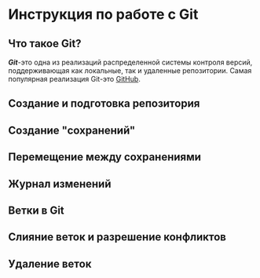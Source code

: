 # Инструкция по работе с Git

## Что такое Git?
***Git***-это одна из реализаций распределенной системы контроля версий, поддерживающая как локальные, так и удаленные репозитории. Самая популярная реализация Git-это [GitHub](https://github.com).
## Создание и подготовка репозитория

## Создание "сохранений"

## Перемещение между сохранениями 

## Журнал изменений

## Ветки в Git

## Слияние веток и разрешение конфликтов

## Удаление веток